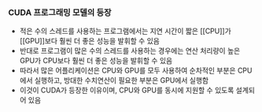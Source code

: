 ### CUDA 프로그래밍 모델의 등장
- 적은 수의 스레드를 사용하는 프로그램에서는 지연 시간이 짧은 [[CPU]]가 [[GPU]]보다 훨씬 더 좋은 성능을 발휘할 수 있음
- 반대로 프로그램이 많은 수의 스레드를 사용하는 경우에는 연산 처리량이 높은 GPU가 CPU보다 훨씬 더 좋은 성능을 발휘할 수 있음
- 따라서 많은 어플리케이션은 CPU와 GPU를 모두 사용하여 순차적인 부분은 CPU에서 실행하고,
  방대한 수치연산이 필요한 부분은 GPU에서 실행함
- 이것이 CUDA가 등장한 이유이며, CPU와 GPU를 동시에 지원할 수 있도록 설계되어 있음
